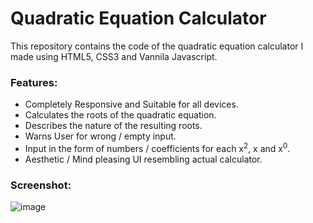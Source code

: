 # Quadratic Equation Calculator 
This repository contains the code of the quadratic equation calculator I made using HTML5, CSS3 and Vannila Javascript.

### Features:
+ Completely Responsive and Suitable for all devices.
+ Calculates the roots of the quadratic equation.
+ Describes the nature of the resulting roots.
+ Warns User for wrong / empty input.
+ Input in the form of numbers / coefficients for each x<sup>2</sup>, x and x<sup>0</sup>.
+ Aesthetic / Mind pleasing UI resembling actual calculator.

### Screenshot:
![image](https://user-images.githubusercontent.com/77223276/156479366-7c5c9911-4105-499c-83aa-07c07b40ae8d.png)
